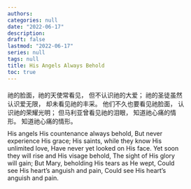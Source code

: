 ```yaml
---
authors: 
categories: null
date: "2022-06-17"
description: 
draft: false
lastmod: "2022-06-17"
series: null
tags: null
title: His Angels Always Behold
toc: true
---
```


<!--more-->

<div class="row">
  <div class="column">
  祂的脸面，祂的天使常看见，
但不认识祂的大爱；
祂的圣徒虽然认识爱无限，
却未看见祂的丰采。
他们不久也要看见祂脸面，
认识祂的荣耀光明；
但马利亚曾看见祂的泪眼，
知道祂心痛的情形。
知道祂心痛的情形。
  </div>
  <div class="column">
  His angels His countenance always behold,  
But never experience His grace;  
His saints, while they know His unlimited love,  
Have never yet looked on His face.  
Yet soon they will rise and His visage behold,  
The sight of His glory will gain;  
But Mary, beholding His tears as He wept,  
Could see His heart’s anguish and pain,  
Could see His heart’s anguish and pain. 
  </div>
</div> 

<style type = "text/css">
/* image and text side-by-side */
* {
  box-sizing: border-box;
}

.row {
  margin-left:-5px;
  margin-right:-5px;
}
  
.column {
  float: left;
  padding: 5px; /* space between two tables*/
}

/* Clearfix (clear floats) */
.row::after {
  content: "";
  clear: both;
  display: table;
}

/* end of the setting for two tables side-by-side */
</style>
